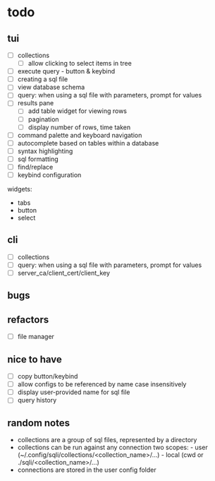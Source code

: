 # todo

## tui
- [ ] collections
  - [ ] allow clicking to select items in tree 
- [ ] execute query - button & keybind
- [ ] creating a sql file
- [ ] view database schema
- [ ] query: when using a sql file with parameters, prompt for values
- [ ] results pane
  - [ ] add table widget for viewing rows
  - [ ] pagination
  - [ ] display number of rows, time taken 

- [ ] command palette and keyboard navigation
- [ ] autocomplete based on tables within a database
- [ ] syntax highlighting
- [ ] sql formatting
- [ ] find/replace
- [ ] keybind configuration

widgets:
- tabs
- button
- select

## cli
- [ ] collections
- [ ] query: when using a sql file with parameters, prompt for values
- [ ] server_ca/client_cert/client_key

## bugs

## refactors
- [ ] file manager

## nice to have
- [ ] copy button/keybind
- [ ] allow configs to be referenced by name case insensitively
- [ ] display user-provided name for sql file
- [ ] query history

## random notes
- collections are a group of sql files, represented by a directory
- collections can be run against any connection
    two scopes:
        - user (~/.config/sqli/collections/<collection_name>/...)
        - local (cwd or ./sqli/<collection_name>/...)
- connections are stored in the user config folder